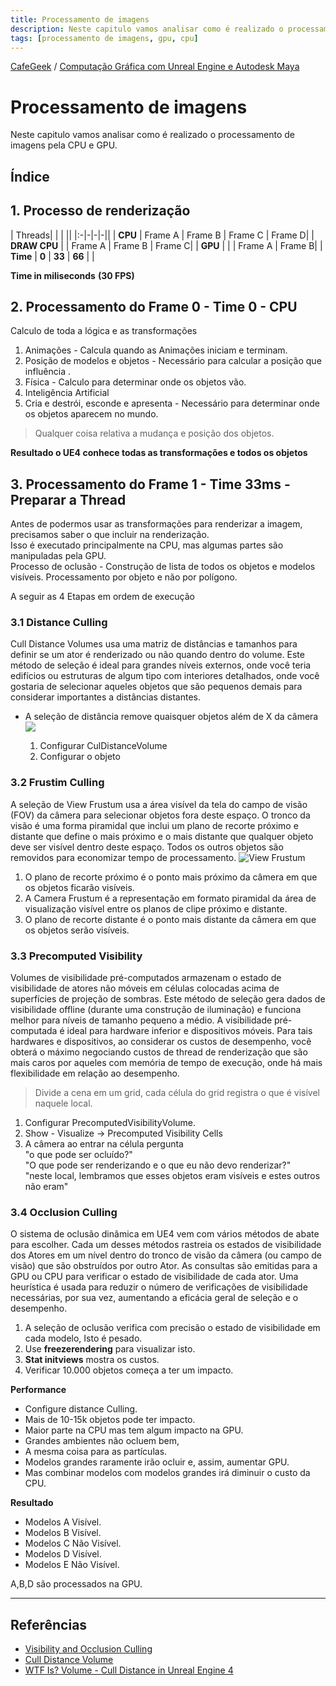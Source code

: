 ```yaml
---
title: Processamento de imagens
description: Neste capitulo vamos analisar como é realizado o processamento de imagens pela CPU e GPU.
tags: [processamento de imagens, gpu, cpu]
---
```


[CafeGeek](https://myerco.github.io/unreal-engine)  / [Computação Gráfica com Unreal Engine e Autodesk Maya](https://myerco.github.io/CafeGeek/ue4_computacao_grafica/index.html)

# Processamento de imagens
Neste capitulo vamos analisar como é realizado o processamento de imagens pela CPU e GPU.

## Índice

<a name="1"></a>
## 1. Processo de renderização

|  Threads|  | |  ||
|:-|-|-|-||
| **CPU** | Frame A | Frame B  | Frame C | Frame D|
| **DRAW CPU** |  | Frame A | Frame B  | Frame C|
| **GPU** |  |  | Frame A | Frame B|
| **Time** | **0** | **33** | **66** | |

**Time in miliseconds**
**(30 FPS)**

<a name="2"></a>
## 2. Processamento do Frame 0 - Time 0 - CPU
Calculo de toda a lógica e as transformações

1. Animações - Calcula quando as Animações iniciam e terminam.
1. Posição de modelos e objetos - Necessário para calcular a posição que influência .
1. Física - Calculo para determinar onde os objetos vão.
1. Inteligência Artificial
1. Cria e destrói, esconde e apresenta - Necessário para determinar onde os objetos aparecem no mundo.

> Qualquer coisa relativa a mudança e posição dos objetos.

**Resultado o UE4 conhece todas as transformações e todos os objetos**

<a name="3"></a>
## 3. Processamento do Frame 1 - Time 33ms - Preparar a Thread
Antes de podermos usar as transformações para renderizar a imagem, precisamos saber o que incluir na renderização.    
Isso é executado principalmente na CPU, mas algumas partes são manipuladas pela GPU.    
Processo de oclusão - Construção de lista de todos os objetos e modelos visíveis.
Processamento por objeto e não por polígono.

A seguir as 4 Etapas em ordem de execução

<a name="3.1"></a>
### 3.1 Distance Culling
Cull Distance Volumes usa uma matriz de distâncias e tamanhos para definir se um ator é renderizado ou não quando dentro do volume. Este método de seleção é ideal para grandes níveis externos, onde você teria edifícios ou estruturas de algum tipo com interiores detalhados, onde você gostaria de selecionar aqueles objetos que são pequenos demais para considerar importantes a distâncias distantes.

- A seleção de distância remove quaisquer objetos além de X da câmera
![](https://docs.unrealengine.com/Images/RenderingAndGraphics/VisibilityCulling/PerActorDistanceCullingSettings.webp)

  1. Configurar CulDistanceVolume
  1. Configurar o objeto

<a name="3.2"></a>  
### 3.2 Frustim Culling
A seleção de View Frustum usa a área visível da tela do campo de visão (FOV) da câmera para selecionar objetos fora deste espaço. O tronco da visão é uma forma piramidal que inclui um plano de recorte próximo e distante que define o mais próximo e o mais distante que qualquer objeto deve ser visível dentro deste espaço. Todos os outros objetos são removidos para economizar tempo de processamento.
![View Frustum](https://docs.unrealengine.com/Images/RenderingAndGraphics/VisibilityCulling/ViewFrustumDiagram.webp)
  1. O plano de recorte próximo é o ponto mais próximo da câmera em que os objetos ficarão visíveis.
  1. A Camera Frustum é a representação em formato piramidal da área de visualização visível entre os planos de clipe próximo e distante.
  1. O plano de recorte distante é o ponto mais distante da câmera em que os objetos serão visíveis.

<a name="3.3"></a>    
### 3.3 Precomputed Visibility
Volumes de visibilidade pré-computados armazenam o estado de visibilidade de atores não móveis em células colocadas acima de superfícies de projeção de sombras. Este método de seleção gera dados de visibilidade offline (durante uma construção de iluminação) e funciona melhor para níveis de tamanho pequeno a médio. A visibilidade pré-computada é ideal para hardware inferior e dispositivos móveis. Para tais hardwares e dispositivos, ao considerar os custos de desempenho, você obterá o máximo negociando custos de thread de renderização que são mais caros por aqueles com memória de tempo de execução, onde há mais flexibilidade em relação ao desempenho.

> Divide a cena em um grid, cada célula do grid registra o que é visível naquele local.

  1. Configurar PrecomputedVisibilityVolume.
  1. Show - Visualize -> Precomputed Visibility Cells
  1. A câmera ao entrar na célula pergunta    
    "o que pode ser ocluído?"   
    "O que pode ser renderizando e o que eu não devo renderizar?"     
    "neste local, lembramos que esses objetos eram visíveis e estes outros não eram"

<a name="3.4"></a>
### 3.4 Occlusion Culling
O sistema de oclusão dinâmica em UE4 vem com vários métodos de abate para escolher. Cada um desses métodos rastreia os estados de visibilidade dos Atores em um nível dentro do tronco de visão da câmera (ou campo de visão) que são obstruídos por outro Ator. As consultas são emitidas para a GPU ou CPU para verificar o estado de visibilidade de cada ator. Uma heurística é usada para reduzir o número de verificações de visibilidade necessárias, por sua vez, aumentando a eficácia geral de seleção e o desempenho.
  1. A seleção de oclusão verifica com precisão o estado de visibilidade em cada modelo, Isto é pesado.
  1. Use **freezerendering** para visualizar isto.
  1. **Stat initviews** mostra os custos.
  1. Verificar 10.000 objetos começa a ter um impacto.

**Performance**
- Configure distance Culling.
- Mais de 10-15k objetos pode ter impacto.
- Maior parte na CPU mas tem algum impacto na GPU.
- Grandes ambientes não ocluem bem,
- A mesma coisa para as partículas.
- Modelos grandes raramente irão ocluir e, assim, aumentar GPU.
- Mas combinar modelos com modelos grandes irá diminuir o custo da CPU.

**Resultado**
- Modelos A Visível.
- Modelos B Visível.
- Modelos C Não Visível.
- Modelos D Visível.
- Modelos E Não Visível.

A,B,D são processados na GPU.

***

## Referências

- [Visibility and Occlusion Culling](https://docs.unrealengine.com/en-US/RenderingAndGraphics/VisibilityCulling/index.html)
- [Cull Distance Volume](https://docs.unrealengine.com/en-US/RenderingAndGraphics/VisibilityCulling/CullDistanceVolume/index.html)
- [WTF Is? Volume - Cull Distance in Unreal Engine 4](https://www.youtube.com/watch?v=g0ML7oJll3w)
